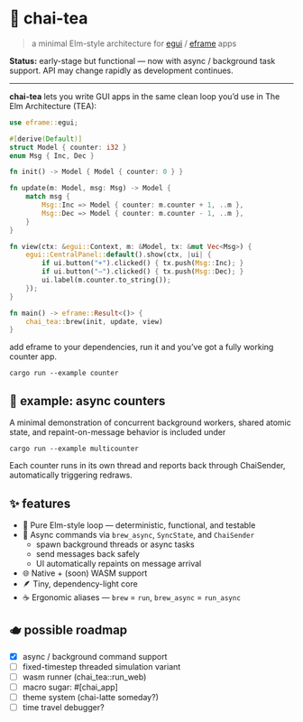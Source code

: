 # 🍵 chai-tea

> a minimal Elm-style architecture for [egui](https://github.com/emilk/egui) / [eframe](https://github.com/emilk/egui/tree/main/crates/eframe) apps

**Status:** early-stage but functional — now with async / background task support.
API may change rapidly as development continues.

---

**chai-tea** lets you write GUI apps in the same clean loop you’d use in The Elm Architecture (TEA):

```rust
use eframe::egui;

#[derive(Default)]
struct Model { counter: i32 }
enum Msg { Inc, Dec }

fn init() -> Model { Model { counter: 0 } }

fn update(m: Model, msg: Msg) -> Model {
    match msg {
        Msg::Inc => Model { counter: m.counter + 1, ..m },
        Msg::Dec => Model { counter: m.counter - 1, ..m },
    }
}

fn view(ctx: &egui::Context, m: &Model, tx: &mut Vec<Msg>) {
    egui::CentralPanel::default().show(ctx, |ui| {
        if ui.button("+").clicked() { tx.push(Msg::Inc); }
        if ui.button("–").clicked() { tx.push(Msg::Dec); }
        ui.label(m.counter.to_string());
    });
}

fn main() -> eframe::Result<()> {
    chai_tea::brew(init, update, view)
}
```

add eframe to your dependencies, run it and you’ve got a fully working counter app.

`cargo run --example counter`

## 🧩 example: async counters

A minimal demonstration of concurrent background workers, shared atomic state, and repaint-on-message behavior is included under

`cargo run --example multicounter`

Each counter runs in its own thread and reports back through ChaiSender, automatically triggering redraws.

## ✨ features

- 🍃 Pure Elm-style loop — deterministic, functional, and testable
- 🧵 Async commands via `brew_async`, `SyncState`, and `ChaiSender`
    - spawn background threads or async tasks
    - send messages back safely
    - UI automatically repaints on message arrival
- 🌐 Native + (soon) WASM support
- 🪶 Tiny, dependency-light core
- ☕ Ergonomic aliases — `brew` = `run`, `brew_async` = `run_async`

## 🫖 possible roadmap

- [x] async / background command support
- [ ] fixed-timestep threaded simulation variant
- [ ] wasm runner (chai_tea::run_web)
- [ ] macro sugar: #[chai_app]
- [ ] theme system (chai-latte someday?)
- [ ] time travel debugger?
